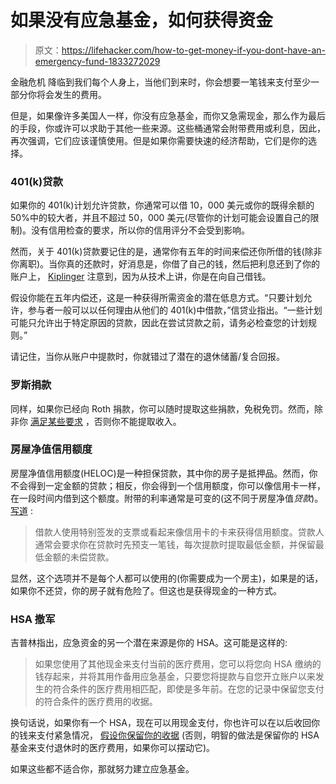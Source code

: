 # 如果没有应急基金，如何获得资金

> 原文：<https://lifehacker.com/how-to-get-money-if-you-dont-have-an-emergency-fund-1833272029>

金融危机 降临到我们每个人身上，当他们到来时，你会想要一笔钱来支付至少一部分你将会发生的费用。



但是，如果像许多美国人一样，你没有应急基金，而你又急需现金，那么作为最后的手段，你或许可以求助于其他一些来源。这些桶通常会附带费用或利息，因此，再次强调，它们应该谨慎使用。但是如果你需要快速的经济帮助，它们是你的选择。

### **401(k)贷款**

如果你的 401(k)计划允许贷款，你通常可以借 10，000 美元或你的既得余额的 50%中的较大者，并且不超过 50，000 美元(尽管你的计划可能会设置自己的限制)。没有信用检查的要求，所以你的信用评分不会受到影响。

然而，关于 401(k)贷款要记住的是，通常你有五年的时间来偿还你所借的钱(除非你离职)。当你真的还款时，好消息是，你借了自己的钱，然后把利息还到了你的账户上， [Kiplinger](https://www.kiplinger.com/article/credit/T023-C000-S002-what-you-should-do-in-a-financial-crisis.html) 注意到，因为从技术上讲，你是在向自己借钱。

假设你能在五年内偿还，这是一种获得所需资金的潜在低息方式。“只要计划允许，参与者一般可以以任何理由从他们的 401(k)中借款，”信贷业指出。“一些计划可能只允许出于特定原因的贷款，因此在尝试贷款之前，请务必检查您的计划规则。”

请记住，当你从账户中提款时，你就错过了潜在的退休储蓄/复合回报。

### 罗斯捐款

同样，如果你已经向 Roth 捐款，你可以随时提取这些捐款，免税免罚。然而，除非你 [满足某些要求](https://twocents.lifehacker.com/what-to-know-about-roth-ira-withdrawals-1825561436) ，否则你不能提取收入。

### 房屋净值信用额度

房屋净值信用额度(HELOC)是一种担保贷款，其中你的房子是抵押品。然而，你不会得到一定金额的贷款；相反，你会得到一个信用额度，你可以像信用卡一样，在一段时间内借到这个额度。附带的利率通常是可变的(这不同于房屋净值*贷款*)。 [写道](https://www.bankrate.com/finance/debt/home-equity-loan-vs-line-of-credit-1.aspx) :

> 借款人使用特别签发的支票或看起来像信用卡的卡来获得信用额度。贷款人通常会要求你在贷款时先预支一笔钱，每次提款时提取最低金额，并保留最低金额的未偿贷款。

显然，这个选项并不是每个人都可以使用的(你需要成为一个房主)，如果是的话，如果你不还贷，你的房子就有危险了。但这也是获得现金的一种方式。

### HSA 撤军

吉普林指出，应急资金的另一个潜在来源是你的 HSA。这可能是这样的:

> 如果您使用了其他现金来支付当前的医疗费用，您可以将您向 HSA 缴纳的钱存起来，并将其用作备用应急基金，只要您将提款与自您开立账户以来发生的符合条件的医疗费用相匹配，即使是多年前。在您的记录中保留您支付的符合条件的医疗费用的收据。

换句话说，如果你有一个 HSA，现在可以用现金支付，你也许可以在以后收回你的钱来支付紧急情况， [假设你保留你的收据](https://twocents.lifehacker.com/get-reimbursed-for-years-old-medical-expenses-with-your-1831987889) (否则，明智的做法是保留你的 HSA 基金来支付退休时的医疗费用，如果你可以摆动它)。

如果这些都不适合你，那就努力建立应急基金。